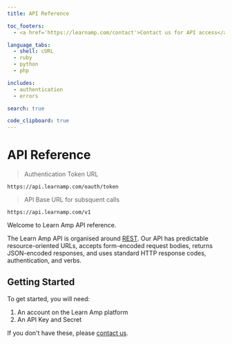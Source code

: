 ```yaml
---
title: API Reference

toc_footers:
  - <a href='https://learnamp.com/contact'>Contact us for API access</a>

language_tabs:
  - shell: cURL
  - ruby
  - python
  - php

includes:
  - authentication
  - errors

search: true

code_clipboard: true
---
```

<!--   - users
  - teams
  - team_users
  - tasks
  - activities
  - items
  - events
  - enrollments -->

# API Reference

> Authentication Token URL

```
https://api.learnamp.com/oauth/token
```

> API Base URL for subsquent calls

```
https://api.learnamp.com/v1
```

Welcome to Learn Amp API reference.

The Learn Amp API is organised around [REST](https://en.wikipedia.org/wiki/Representational_state_transfer). Our API has predictable resource-oriented URLs, accepts form-encoded request bodies, returns JSON-encoded responses, and uses standard HTTP response codes, authentication, and verbs.

## Getting Started


To get started, you will need:

1. An account on the Learn Amp platform
2. An API Key and Secret

If you don't have these, please [contact us](https://learnamp.com/contact).
